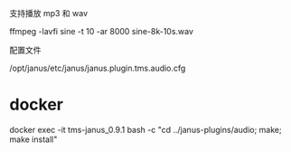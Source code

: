 支持播放 mp3 和 wav

ffmpeg -lavfi sine -t 10 -ar 8000 sine-8k-10s.wav

配置文件

/opt/janus/etc/janus/janus.plugin.tms.audio.cfg

# docker

docker exec -it tms-janus_0.9.1 bash -c "cd ../janus-plugins/audio; make; make install"
